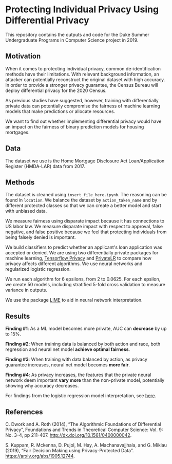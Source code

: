 ﻿# Protecting Individual Privacy Using Differential Privacy

This repository contains the outputs and code for the Duke Summer Undergraduate Programs in Computer Science project in 2019. 

## Motivation
When it comes to protecting individual privacy, common de-identification methods have their limitations. With relevant background information, an attacker can potentially reconstruct the original dataset with high accuracy. In order to provide a stronger privacy guarantee, the Census Bureau will deploy differential privacy for the 2020 Census.

As previous studies have suggested, however, training with differentially private data can potentially compromise the fairness of machine learning models that make predictions or allocate resources.

We want to find out whether implementing differential privacy would have an impact on the fairness of binary prediction models for housing mortgages.

## Data
The dataset we use is the Home Mortgage Disclosure Act Loan/Application Register (HMDA-LAR) data from 2017. 

## Methods
The dataset is cleaned using `insert_file_here.ipynb`. The reasoning can be found in `location`. We balance the dataset by `action_taken_name` and by different protected classes so that we can create a better model and start with unbiased data.

We measure fairness using disparate impact because it has connections to US labor law. We measure disparate impact with respect to approval, false negative, and false positive because we feel that protecting individuals from being falsely denied is important.

We build classifiers to predict whether an applicant's loan application was accepted or denied. We are using two differentially private packages for machine learning, [Tensorflow Privacy](https://github.com/tensorflow/privacy) and [PrivateLR](https://cran.r-project.org/web/packages/PrivateLR/PrivateLR.pdf) to compare how privacy affects different algorithms. We use neural networks and regularized logistic regression.

We run each algorithm for 6 epsilons, from 2 to 0.0625. For each epsilon, we create 50 models, including stratified 5-fold cross validation to measure variance in outputs.

We use the package [LIME](https://github.com/marcotcr/lime) to aid in neural network interpretation. 

## Results

**Finding #1**:  As a ML model becomes more private, AUC can **decrease** by up to 15%.

**Finding #2**:  When training data is balanced by both action and race, both regression and neural net model **achieve optimal fairness**.

**Finding #3**:  When training with data balanced by action, as privacy guarantee increases, neural net model becomes **more fair**.

**Finding #4**:  As privacy increases, the features that the private neural network deem important **vary more** than the non-private model, potentially showing why accuracy decreases.

For findings from the logistic regression model interpretation, see [here](https://github.com/cmzou/diffpriv/blob/master/Outputs/Logistic_Coefficient_Results.pdf).

## References

C. Dwork and A. Roth (2014), “The Algorithmic Foundations of Differential Privacy”, Foundations and Trends in Theoretical Computer Science: Vol. 9: No. 3–4, pp 211-407. http://dx.doi.org/10.1561/0400000042.

S. Kuppam, R. Mckenna, D. Pujol, M. Hay, A. Machanavajjhala, and G. Miklau (2019), “Fair Decision Making using Privacy-Protected Data”. https://arxiv.org/abs/1905.12744.

